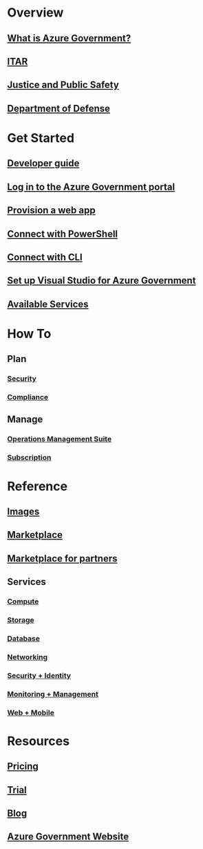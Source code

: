 # Overview
## [What is Azure Government?](documentation-government-welcome.md)
## [ITAR](documentation-government-overview-itar.md)
## [Justice and Public Safety](documentation-government-overview-jps.md)
## [Department of Defense](documentation-government-overview-dod.md)

# Get Started
## [Developer guide](documentation-government-developer-guide.md)
## [Log in to the Azure Government portal](documentation-government-get-started-connect-with-portal.md)
## [Provision a web app](documentation-government-howto-deploy-webandmobile.md)
## [Connect with PowerShell](documentation-government-get-started-connect-with-ps.md)
## [Connect with CLI](documentation-government-get-started-connect-with-cli.md)
## [Set up Visual Studio for Azure Government](documentation-government-get-started-connect-with-vs.md)
## [Available Services](documentation-government-services.md)

# How To
## Plan
### [Security](documentation-government-plan-security.md)
### [Compliance](documentation-government-plan-compliance.md)
## Manage
### [Operations Management Suite](documentation-government-manage-oms.md)
### [Subscription](documentation-government-manage-subscriptions.md)


# Reference
## [Images](documentation-government-image-gallery.md)
## [Marketplace](documentation-government-manage-marketplace.md)
## [Marketplace for partners](documentation-government-manage-marketplace-partners.md)

## Services
### [Compute](documentation-government-compute.md)
### [Storage](documentation-government-services-storage.md)
### [Database](documentation-government-services-database.md)
### [Networking](documentation-government-networking.md)
### [Security + Identity](documentation-government-services-securityandidentity.md)
### [Monitoring + Management](documentation-government-services-monitoringandmanagement.md)
### [Web + Mobile](documentation-government-services-webandmobile.md)


# Resources
## [Pricing](https://azure.microsoft.com/pricing/)
## [Trial](https://azuregov.microsoft.com/trial/azuregovtrial)
## [Blog](https://blogs.msdn.microsoft.com/azuregov/)
## [Azure Government Website](https://azure.microsoft.com/overview/clouds/government/)
